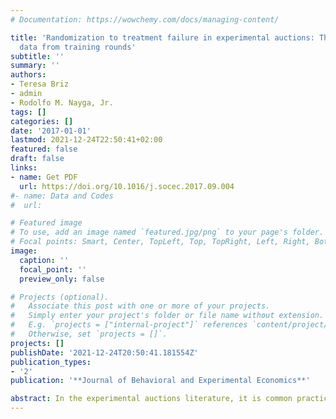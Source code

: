 ```yaml
---
# Documentation: https://wowchemy.com/docs/managing-content/

title: 'Randomization to treatment failure in experimental auctions: The value of
  data from training rounds'
subtitle: ''
summary: ''
authors:
- Teresa Briz
- admin
- Rodolfo M. Nayga, Jr.
tags: []
categories: []
date: '2017-01-01'
lastmod: 2021-12-24T22:50:41+02:00
featured: false
draft: false
links: 
- name: Get PDF
  url: https://doi.org/10.1016/j.socec.2017.09.004
#- name: Data and Codes
#  url: 

# Featured image
# To use, add an image named `featured.jpg/png` to your page's folder.
# Focal points: Smart, Center, TopLeft, Top, TopRight, Left, Right, BottomLeft, Bottom, BottomRight.
image:
  caption: ''
  focal_point: ''
  preview_only: false

# Projects (optional).
#   Associate this post with one or more of your projects.
#   Simply enter your project's folder or file name without extension.
#   E.g. `projects = ["internal-project"]` references `content/project/deep-learning/index.md`.
#   Otherwise, set `projects = []`.
projects: []
publishDate: '2021-12-24T20:50:41.181554Z'
publication_types:
- '2'
publication: '**Journal of Behavioral and Experimental Economics**'

abstract: In the experimental auctions literature, it is common practice to train subjects, who are often unfamiliar with the auction procedure, by conducting a few training (often hypothetical) auctions. Data from these practice auctions are rarely reported in scientific papers. We argue that valuable information can be garnered by looking at data coming from the training rounds of experimental auctions. We provide evidence that if we had neglected insights gained from the training auction data, we would not have been able to detect a failure of randomization to treatment that rendered us biased estimates of the true causal effects due to unobserved heterogeneity. As a case study, we use data from an experiment that seeks to elaborate on the mediating role of mood states on projection bias. Following a mood induction procedure, subjects are found to bid more under negative mood (as compared to positive mood) for products that are delivered in the future but bid less under negative mood for products that are delivered in present time. We show that information from the training auction rounds render the observed effect a biased estimate, which is likely a consequence of the failure of randomization to treatment.
---
```

